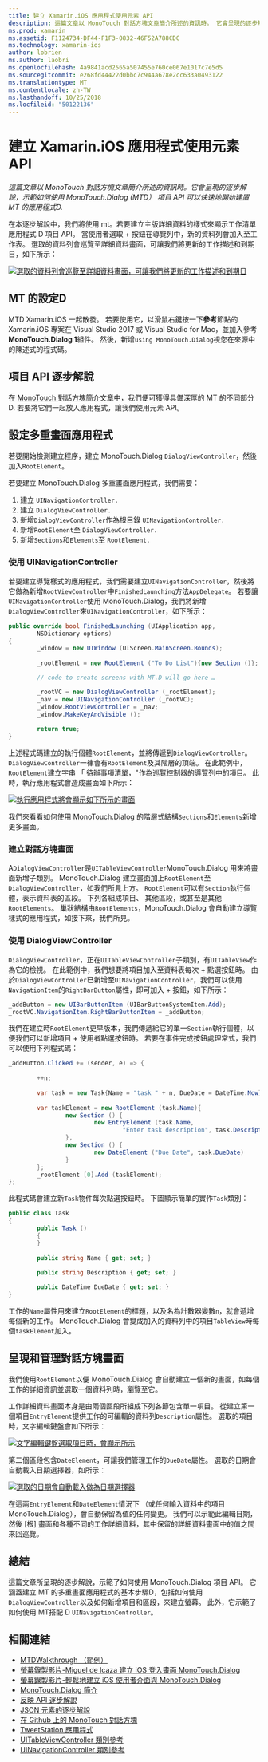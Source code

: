 ```yaml
---
title: 建立 Xamarin.iOS 應用程式使用元素 API
description: 這篇文章以 MonoTouch 對話方塊文章簡介所述的資訊時。 它會呈現的逐步解說，示範如何使用 MonoTouch.Dialog (MTD） 項目 API 可以快速地開始建置 MT 的應用程式D.
ms.prod: xamarin
ms.assetid: F1124734-DF44-F1F3-0832-46F52A788CDC
ms.technology: xamarin-ios
author: lobrien
ms.author: laobri
ms.openlocfilehash: 4a9841acd2565a507455e760ce067e1017c7e5d5
ms.sourcegitcommit: e268fd44422d0bbc7c944a678e2cc633a0493122
ms.translationtype: MT
ms.contentlocale: zh-TW
ms.lasthandoff: 10/25/2018
ms.locfileid: "50122136"
---
```

# <a name="creating-a-xamarinios-application-using-the-elements-api"></a>建立 Xamarin.iOS 應用程式使用元素 API

_這篇文章以 MonoTouch 對話方塊文章簡介所述的資訊時。它會呈現的逐步解說，示範如何使用 MonoTouch.Dialog (MTD） 項目 API 可以快速地開始建置 MT 的應用程式D._

在本逐步解說中，我們將使用 mt。若要建立主版詳細資料的樣式來顯示工作清單應用程式 D 項目 API。 當使用者選取<span class="ui"> + </span>按鈕在導覽列中，新的資料列會加入至工作表。 選取的資料列會巡覽至詳細資料畫面，可讓我們將更新的工作描述和到期日，如下所示：

 [![](elements-api-walkthrough-images/01-task-list-app.png "選取的資料列會巡覽至詳細資料畫面，可讓我們將更新的工作描述和到期日")](elements-api-walkthrough-images/01-task-list-app.png#lightbox)

 ## <a name="setting-up-mtd"></a>MT 的設定D

MTD Xamarin.iOS 一起散發。 若要使用它，以滑鼠右鍵按一下**參考**節點的 Xamarin.iOS 專案在 Visual Studio 2017 或 Visual Studio for Mac，並加入參考**MonoTouch.Dialog 1**組件。 然後，新增`using MonoTouch.Dialog`視您在來源中的陳述式的程式碼。

## <a name="elements-api-walkthrough"></a>項目 API 逐步解說

在  [MonoTouch 對話方塊簡介](~/ios/user-interface/monotouch.dialog/index.md)文章中，我們便可獲得具備深厚的 MT 的不同部分D. 若要將它們一起放入應用程式，讓我們使用元素 API。

## <a name="setting-up-the-multi-screen-application"></a>設定多重畫面應用程式

若要開始檢測建立程序，建立 MonoTouch.Dialog `DialogViewController`，然後加入`RootElement`。

若要建立 MonoTouch.Dialog 多重畫面應用程式，我們需要：

1.  建立 `UINavigationController.`
1.  建立 `DialogViewController.`
1.  新增`DialogViewController`作為根目錄  `UINavigationController.` 
1.  新增`RootElement`至  `DialogViewController.`
1.  新增`Sections`和`Elements`至  `RootElement.` 

### <a name="using-a-uinavigationcontroller"></a>使用 UINavigationController

若要建立導覽樣式的應用程式，我們需要建立`UINavigationController`，然後將它做為新增`RootViewController`中`FinishedLaunching`方法`AppDelegate`。 若要讓`UINavigationController`使用 MonoTouch.Dialog，我們將新增`DialogViewController`來`UINavigationController`，如下所示：

```csharp
public override bool FinishedLaunching (UIApplication app, 
        NSDictionary options)
{
        _window = new UIWindow (UIScreen.MainScreen.Bounds);
            
        _rootElement = new RootElement ("To Do List"){new Section ()};

        // code to create screens with MT.D will go here …

        _rootVC = new DialogViewController (_rootElement);
        _nav = new UINavigationController (_rootVC);
        _window.RootViewController = _nav;
        _window.MakeKeyAndVisible ();
            
        return true;
}
```

上述程式碼建立的執行個體`RootElement`，並將傳遞到`DialogViewController`。 `DialogViewController`一律會有`RootElement`及其階層的頂端。 在此範例中，`RootElement`建立字串 「 待辦事項清單，"作為巡覽控制器的導覽列中的項目。 此時，執行應用程式會造成畫面如下所示：

 [![](elements-api-walkthrough-images/02-to-do-list-screen-.png "執行應用程式將會顯示如下所示的畫面")](elements-api-walkthrough-images/02-to-do-list-screen-.png#lightbox)

我們來看看如何使用 MonoTouch.Dialog 的階層式結構`Sections`和`Elements`新增更多畫面。

### <a name="creating-the-dialog-screens"></a>建立對話方塊畫面

A`DialogViewController`是`UITableViewController`MonoTouch.Dialog 用來將畫面新增子類別。 MonoTouch.Dialog 建立畫面加上`RootElement`至`DialogViewController`，如我們所見上方。 `RootElement`可以有`Section`執行個體，表示資料表的區段。
下列各組成項目、 其他區段，或甚至是其他`RootElements`。 巢狀結構由`RootElements`，MonoTouch.Dialog 會自動建立導覽樣式的應用程式，如接下來，我們所見。

### <a name="using-dialogviewcontroller"></a>使用 DialogViewController

`DialogViewController`，正在`UITableViewController`子類別，有`UITableView`作為它的檢視。 在此範例中，我們想要將項目加入至資料表每次<span class="ui"> + </span>點選按鈕時。 由於`DialogViewController`已新增至`UINavigationController`，我們可以使用`NavigationItem`的`RightBarButton`屬性，即可加入<span class="ui"> + </span>按鈕，如下所示：

```csharp
_addButton = new UIBarButtonItem (UIBarButtonSystemItem.Add);
_rootVC.NavigationItem.RightBarButtonItem = _addButton;
```

我們在建立時`RootElement`更早版本，我們傳遞給它的單一`Section`執行個體，以便我們可以新增項目<span class="ui"> + </span>使用者點選按鈕時。 若要在事件完成按鈕處理常式，我們可以使用下列程式碼：

```csharp
_addButton.Clicked += (sender, e) => {
                
        ++n;
                
        var task = new Task{Name = "task " + n, DueDate = DateTime.Now};
                
        var taskElement = new RootElement (task.Name){
                new Section () {
                        new EntryElement (task.Name, 
                                "Enter task description", task.Description)
                },
                new Section () {
                        new DateElement ("Due Date", task.DueDate)
                }
        };
        _rootElement [0].Add (taskElement);
};
```

此程式碼會建立新`Task`物件每次點選按鈕時。 下圖顯示簡單的實作`Task`類別：

```csharp
public class Task
{   
        public Task ()
        {
        }
        
        public string Name { get; set; }
        
        public string Description { get; set; }

        public DateTime DueDate { get; set; }
}
```

工作的`Name`屬性用來建立`RootElement`的標題，以及名為計數器變數`n`，就會遞增每個新的工作。 MonoTouch.Dialog 會變成加入的資料列中的項目`TableView`時每個`taskElement`加入。

## <a name="presenting-and-managing-dialog-screens"></a>呈現和管理對話方塊畫面

我們使用`RootElement`以便 MonoTouch.Dialog 會自動建立一個新的畫面，如每個工作的詳細資訊並選取一個資料列時，瀏覽至它。

工作詳細資料畫面本身是由兩個區段所組成下列各節包含單一項目。 從建立第一個項目`EntryElement`提供工作的可編輯的資料列`Description`屬性。 選取的項目時，文字編輯鍵盤會如下所示：

 [![](elements-api-walkthrough-images/03-create-task.png "文字編輯鍵盤選取項目時，會顯示所示")](elements-api-walkthrough-images/03-create-task.png#lightbox)

第二個區段包含`DateElement`，可讓我們管理工作的`DueDate`屬性。 選取的日期會自動載入日期選擇器，如所示：

 [![](elements-api-walkthrough-images/04-date-picker.png "選取的日期會自動載入做為日期選擇器")](elements-api-walkthrough-images/04-date-picker.png#lightbox)

在這兩`EntryElement`和`DateElement`情況下 （或任何輸入資料中的項目 MonoTouch.Dialog），會自動保留為值的任何變更。 我們可以示範此編輯日期，然後 [根] 畫面和各種不同的工作詳細資料，其中保留的詳細資料畫面中的值之間來回巡覽。

## <a name="summary"></a>總結

這篇文章所呈現的逐步解說，示範了如何使用 MonoTouch.Dialog 項目 API。 它涵蓋建立 MT 的多重畫面應用程式的基本步驟D，包括如何使用`DialogViewController`以及如何新增項目和區段，來建立螢幕。 此外，它示範了如何使用 MT搭配 D `UINavigationController`。

## <a name="related-links"></a>相關連結

- [MTDWalkthrough （範例）](https://developer.xamarin.com/samples/MTDWalkthrough/)
- [螢幕錄製影片-Miguel de Icaza 建立 iOS 登入畫面 MonoTouch.Dialog](http://youtu.be/3butqB1EG0c)
- [螢幕錄製影片-輕鬆地建立 iOS 使用者介面與 MonoTouch.Dialog](http://youtu.be/j7OC5r8ZkYg)
- [MonoTouch.Dialog 簡介](~/ios/user-interface/monotouch.dialog/index.md)
- [反映 API 逐步解說](~/ios/user-interface/monotouch.dialog/reflection-api-walkthrough.md)
- [JSON 元素的逐步解說](~/ios/user-interface/monotouch.dialog/json-element-walkthrough.md)
- [在 Github 上的 MonoTouch 對話方塊](https://github.com/migueldeicaza/MonoTouch.Dialog)
- [TweetStation 應用程式](https://github.com/migueldeicaza/TweetStation)
- [UITableViewController 類別參考](http://developer.apple.com/library/ios/#DOCUMENTATION/UIKit/Reference/UITableViewController_Class/Reference/Reference.html)
- [UINavigationController 類別參考](http://developer.apple.com/library/ios/#documentation/UIKit/Reference/UINavigationController_Class/Reference/Reference.html)
